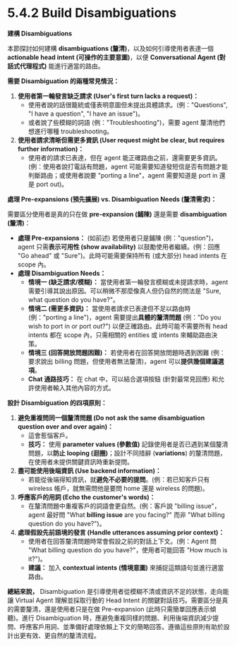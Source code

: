 # 5.4.2 Build Disambiguations

**建構 Disambiguations**

本節探討如何建構 **disambiguations (釐清)**，以及如何引導使用者表達一個 **actionable head intent (可操作的主要意圖)**，以便 **Conversational Agent (對話式代理程式)** 能進行適當的路由。

**需要 Disambiguation 的兩種常見情況：**

1. **使用者第一輪發言缺乏請求 (User's first turn lacks a request)：**
    - 使用者說的話很籠統或僅表明意圖但未提出具體請求。(例："Questions", "I have a question", "I have an issue")。
    - 或者說了些模糊的詞語 (例："Troubleshooting")，需要 agent 釐清他們想進行哪種 troubleshooting。
2. **使用者請求清晰但需更多資訊 (User request might be clear, but requires further information)：**
    - 使用者的請求已表達，但在 agent 能正確路由之前，還需要更多資訊。(例：使用者說打電話有問題，agent 可能需要知道發短信是否有問題才能判斷路由；或使用者說要 "porting a line"，agent 需要知道是 port in 還是 port out)。

**處理 Pre-expansions (預先擴展) vs. Disambiguation Needs (釐清需求)：**

需要區分使用者是真的只在做 **pre-expansion (鋪陳)** 還是需要 **disambiguation (釐清)**：

- **處理 Pre-expansions：** (如前述) 若使用者只是鋪陳 (例："question")，agent 只需**表示可用性 (show availability)** 以鼓勵使用者繼續。(例：回應 "Go ahead" 或 "Sure")。此時可能需要保持所有 (或大部分) head intents 在 scope 內。
- **處理 Disambiguation Needs：**
    - **情境一 (缺乏請求/模糊)：** 當使用者第一輪發言模糊或未提請求時，agent 需要引導其說出原因。可以稍微不那麼像真人但仍自然的問法是 "Sure, what question do you have?"。
    - **情境二 (需更多資訊)：** 當使用者請求已表達但不足以路由時 (例："porting a line")，agent 需要提出**具體的釐清問題** (例："Do you wish to port in or port out?") 以便正確路由。此時可能不需要所有 head intents 都在 scope 內，只需相關的 entities 或 intents 來輔助路由決策。
    - **情境三 (回答開放問題困難)：** 若使用者在回答開放問題時遇到困難 (例：要求說出 billing 問題，但使用者無法釐清)，agent 可以**提供幾個建議選項**。
    - **Chat 通路技巧：** 在 chat 中，可以結合選項按鈕 (針對最常見回應) 和允許使用者輸入其他內容的方式。

**設計 Disambiguation 的四項原則：**

1. **避免重複問同一個釐清問題 (Do not ask the same disambiguation question over and over again)：**
    - 這會惹惱客戶。
    - **技巧：** 使用 **parameter values (參數值)** 記錄使用者是否已遇到某個釐清問題，以**防止 looping (迴圈)**；設計不同措辭 (**variations**) 的釐清問題，在使用者未提供關鍵資訊時重新提問。
2. **盡可能使用後端資訊 (Use backend information)：**
    - 若能從後端得知資訊，就**避免不必要的提問**。(例：若已知客戶只有 wireless 帳戶，就無需問他是要問 home 還是 wireless 的問題)。
3. **呼應客戶的用詞 (Echo the customer's words)：**
    - 在釐清問題中重複客戶的詞語會更自然。(例：客戶說 "billing issue"，agent 最好問 "What **billing issue** are you facing?" 而非 "What billing question do you have?")。
4. **處理假設先前語境的發言 (Handle utterances assuming prior context)：**
    - 使用者在回答釐清問題時常會假設之前的對話上下文。(例：Agent 問 "What billing question do you have?"，使用者可能回答 "How much is it?")。
    - **建議：** 加入 **contextual intents (情境意圖)** 來捕捉這類語句並進行適當路由。

**總結來說，** Disambiguation 是引導使用者從模糊不清或資訊不足的狀態，走向能讓 Virtual Agent 理解並採取行動的 Head Intent 的關鍵對話技巧。需要區分是真的需要釐清，還是使用者只是在做 Pre-expansion (此時只需簡單回應表示傾聽)。進行 Disambiguation 時，應避免重複同樣的問題、利用後端資訊減少提問、呼應客戶用詞、並準備好處理依賴上下文的簡略回答。遵循這些原則有助於設計出更有效、更自然的釐清流程。